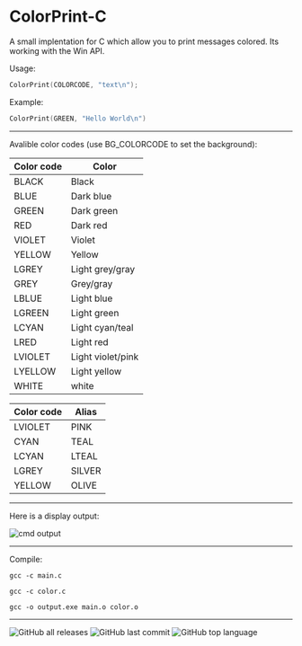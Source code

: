 # ColorPrint-C
A small implentation for C which allow you to print messages colored. Its working with the Win API.

Usage:
 
```c
ColorPrint(COLORCODE, "text\n");
```
    
Example:

```c
ColorPrint(GREEN, "Hello World\n")
```

---
    
Avalible color codes (use BG\_COLORCODE to set the background):

|Color code|Color|
|-|-|
|BLACK|Black|
|BLUE|Dark blue|
|GREEN|Dark green|
|RED|Dark red|
|VIOLET|Violet|
|YELLOW|Yellow|
|LGREY|Light grey/gray|
|GREY|Grey/gray|
|LBLUE|Light blue|
|LGREEN|Light green|
|LCYAN|Light cyan/teal|
|LRED|Light red|
|LVIOLET|Light violet/pink|
|LYELLOW|Light yellow|
|WHITE|white|

|Color code|Alias|
|-|-|
|LVIOLET|PINK|
|CYAN|TEAL|
|LCYAN|LTEAL
|LGREY|SILVER|
|YELLOW|OLIVE|

---

Here is a display output:

![cmd output](https://media.discordapp.net/attachments/629266323108790274/821321995802509312/unknown.png)

---

Compile:

    gcc -c main.c

    gcc -c color.c

    gcc -o output.exe main.o color.o
    
---
    
![GitHub all releases](https://img.shields.io/github/downloads/just6chill/ColorPrint-C/total)
![GitHub last commit](https://img.shields.io/github/last-commit/just6chill/ColorPrint-C)
![GitHub top language](https://img.shields.io/github/languages/top/just6chill/ColorPrint-C)

